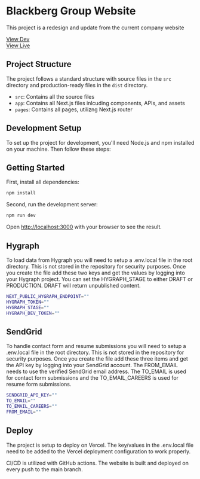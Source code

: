# Blackberg Group Website 

This project is a redesign and update from the current company website

[View Dev](https://blackberg-website-git-dev-bbg.vercel.app)  
[View Live](https://www.blackberggroup.com/)

## Project Structure

The project follows a standard structure with source files in the `src` directory and production-ready files in the `dist` directory.

- `src`: Contains all the source files
- `app`: Contains all Next.js files inlcuding components, APIs, and assets
- `pages`: Contains all pages, utilizng Next.js router

## Development Setup

To set up the project for development, you'll need Node.js and npm installed on your machine. Then follow these steps:

## Getting Started

First, install all dependencies:

```bash
npm install
```

Second, run the development server:

```bash
npm run dev
```

Open [http://localhost:3000](http://localhost:3000) with your browser to see the result.

## Hygraph

To load data from Hygraph you will need to setup a .env.local file in the root directory. This is not stored in the repository for security purposes. Once you create the file add these two keys and get the values by logging into your Hygraph project. You can set the HYGRAPH_STAGE to either DRAFT or PRODUCTION. DRAFT will return unpublished content. 

```bash
NEXT_PUBLIC_HYGRAPH_ENDPOINT=""
HYGRAPH_TOKEN=""
HYGRAPH_STAGE=""
HYGRAPH_DEV_TOKEN=""
```

## SendGrid

To handle contact form and resume submissions you will need to setup a .env.local file in the root directory. This is not stored in the repository for security purposes. Once you create the file add these three items and get the API key by logging into your SendGrid account. The FROM_EMAIL needs to use the verified SendGrid email address. The TO_EMAIL is used for contact form submissions and the TO_EMAIL_CAREERS is used for resume form submissions.

```bash
SENDGRID_API_KEY=""
TO_EMAIL=""
TO_EMAIL_CAREERS=""
FROM_EMAIL=""
```

## Deploy 

The project is setup to deploy on Vercel. The key/values in the .env.local file need to be added to the Vercel deployment configuration to work properly. 

CI/CD is utilized with GitHub actions. The website is built and deployed on every push to the main branch. 
